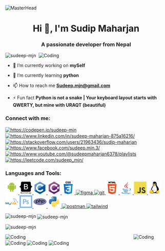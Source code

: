 ![MasterHead](https://camo.githubusercontent.com/4fa9a5bdefafee7e59ad2086429306dfc0c902d0db4d2d1fdfb534b1767d9f62/68747470733a2f2f646576656c6f706572732e67697068792e636f6d2f6272616e63682f6d61737465722f7374617469632f6170692d35313264333663303936363236383237313731303861333862626235633537642e676966)

<h1 align="center">Hi 👋, I'm Sudip Maharjan</h1>
<h3 align="center">A passionate developer from Nepal</h3>  


<img align="right" alt="Coding" width="400" src="https://i.pinimg.com/originals/8c/b4/88/8cb48892e3fa929efdab85b19eb31c90.gif">




<p align="left"> <img src="https://komarev.com/ghpvc/?username=sudeep-mjn&label=Profile%20views&color=0e75b6&style=flat" alt="sudeep-mjn" /> </p>



- 🔭 I’m currently working on **mySelf**

- 🌱 I’m currently learning **python**

- 📫 How to reach me **Sudeep.mjn@gmail.com**

- ⚡ Fun fact **Python is not a snake | Your keyboard layout starts with QWERTY, but mine with URAQT (beautiful)**

<h3 align="left">Connect with me:</h3>
<p align="left">
<a href="https://codepen.io/https://codepen.io/sudeep-mjn" target="blank"><img align="center" src="https://raw.githubusercontent.com/rahuldkjain/github-profile-readme-generator/master/src/images/icons/Social/codepen.svg" alt="https://codepen.io/sudeep-mjn" height="30" width="40" /></a>
<a href="https://linkedin.com/in/https://www.linkedin.com/in/sudeep-maharjan-875a16216/" target="blank"><img align="center" src="https://raw.githubusercontent.com/rahuldkjain/github-profile-readme-generator/master/src/images/icons/Social/linked-in-alt.svg" alt="https://www.linkedin.com/in/sudeep-maharjan-875a16216/" height="30" width="40" /></a>
<a href="https://stackoverflow.com/users/https://stackoverflow.com/users/21963436/sudip-maharjan" target="blank"><img align="center" src="https://raw.githubusercontent.com/rahuldkjain/github-profile-readme-generator/master/src/images/icons/Social/stack-overflow.svg" alt="https://stackoverflow.com/users/21963436/sudip-maharjan" height="30" width="40" /></a>
<a href="https://fb.com/https://www.facebook.com/sudeep.mjn.3/" target="blank"><img align="center" src="https://raw.githubusercontent.com/rahuldkjain/github-profile-readme-generator/master/src/images/icons/Social/facebook.svg" alt="https://www.facebook.com/sudeep.mjn.3/" height="30" width="40" /></a>
<a href="https://www.youtube.com/c/https://www.youtube.com/@sudeepmaharjan6378/playlists" target="blank"><img align="center" src="https://raw.githubusercontent.com/rahuldkjain/github-profile-readme-generator/master/src/images/icons/Social/youtube.svg" alt="https://www.youtube.com/@sudeepmaharjan6378/playlists" height="30" width="40" /></a>
<a href="https://www.leetcode.com/https://leetcode.com/sudeep_mjn/" target="blank"><img align="center" src="https://raw.githubusercontent.com/rahuldkjain/github-profile-readme-generator/master/src/images/icons/Social/leet-code.svg" alt="https://leetcode.com/sudeep_mjn/" height="30" width="40" /></a>
</p>

<h3 align="left">Languages and Tools:</h3>
<p align="left"> <a href="https://developer.android.com" target="_blank" rel="noreferrer"> <img src="https://raw.githubusercontent.com/devicons/devicon/master/icons/android/android-original-wordmark.svg" alt="android" width="40" height="40"/> </a> <a href="https://getbootstrap.com" target="_blank" rel="noreferrer"> <img src="https://raw.githubusercontent.com/devicons/devicon/master/icons/bootstrap/bootstrap-plain-wordmark.svg" alt="bootstrap" width="40" height="40"/> </a> <a href="https://www.cprogramming.com/" target="_blank" rel="noreferrer">
 <img src="https://raw.githubusercontent.com/devicons/devicon/master/icons/c/c-original.svg" alt="c" width="40" height="40"/> </a> <a href="https://www.w3schools.com/cs/" target="_blank" rel="noreferrer"> <img src="https://raw.githubusercontent.com/devicons/devicon/master/icons/csharp/csharp-original.svg" alt="csharp" width="40" height="40"/> </a> <a href="https://www.w3schools.com/css/" target="_blank" rel="noreferrer">
 <img src="https://raw.githubusercontent.com/devicons/devicon/master/icons/css3/css3-original-wordmark.svg" alt="css3" width="40" height="40"/> </a> <a href="https://www.figma.com/" target="_blank" rel="noreferrer"> 
  <img src="https://www.vectorlogo.zone/logos/figma/figma-icon.svg" alt="figma" width="40" height="40"/> </a> <a href="https://git-scm.com/" target="_blank" rel="noreferrer"> <img src="https://www.vectorlogo.zone/logos/git-scm/git-scm-icon.svg" alt="git" width="40" height="40"/> </a> <a href="https://www.w3.org/html/" target="_blank" rel="noreferrer"> <img src="https://raw.githubusercontent.com/devicons/devicon/master/icons/html5/html5-original-wordmark.svg" alt="html5" width="40" height="40"/> </a> <a href="https://www.java.com" target="_blank" rel="noreferrer">
 <img src="https://raw.githubusercontent.com/devicons/devicon/master/icons/java/java-original.svg" alt="java" width="40" height="40"/> </a> <a href="https://developer.mozilla.org/en-US/docs/Web/JavaScript" target="_blank" rel="noreferrer"> 
 <img src="https://raw.githubusercontent.com/devicons/devicon/master/icons/javascript/javascript-original.svg" alt="javascript" width="40" height="40"/> </a> <a href="https://www.linux.org/" target="_blank" rel="noreferrer">
 <img src="https://raw.githubusercontent.com/devicons/devicon/master/icons/linux/linux-original.svg" alt="linux" width="40" height="40"/> </a> <a href="https://www.mysql.com/" target="_blank" rel="noreferrer">   <!--  photoshop -->  <img src="https://raw.githubusercontent.com/devicons/devicon/master/icons/mysql/mysql-original-wordmark.svg" alt="mysql" width="40" height="40"/> </a> <a href="https://www.photoshop.com/en" target="_blank" rel="noreferrer">
  <img src="https://raw.githubusercontent.com/devicons/devicon/master/icons/photoshop/photoshop-line.svg" alt="photoshop" width="40" height="40"/> </a> <a href="https://www.php.net" target="_blank" rel="noreferrer"> <!--  php --> <img src="https://raw.githubusercontent.com/devicons/devicon/master/icons/php/php-original.svg" alt="php" width="40" height="40"/> </a> <a href="https://postman.com" target="_blank" rel="noreferrer">  <!--  pthon -->
    <img src="https://raw.githubusercontent.com/devicons/devicon/master/icons/python/python-original.svg" alt="python" width="40" height="40"/> </a> <a href="https://tailwindcss.com/" target="_blank" rel="noreferrer">  <img src="https://www.vectorlogo.zone/logos/getpostman/getpostman-icon.svg" alt="postman" width="40" height="40"/> </a> <a href="https://www.python.org" target="_blank" rel="noreferrer">
  <img src="https://www.vectorlogo.zone/logos/tailwindcss/tailwindcss-icon.svg" alt="tailwind" width="40" height="40"/> </a> </p>
<p><img align="left" src="https://github-readme-stats.vercel.app/api/top-langs?username=sudeep-mjn&show_icons=true&locale=en&layout=compact" alt="sudeep-mjn" /></p>
<p>&nbsp;<img align="center" src="https://github-readme-stats.vercel.app/api?username=sudeep-mjn&show_icons=true&locale=en" alt="sudeep-mjn" /></p>
<p><img align="center" src="https://github-readme-streak-stats.herokuapp.com/?user=sudeep-mjn&" alt="sudeep-mjn" /></p>

<img  align="left"  margin-left="60px" alt="Coding" width="400" hight="400" src="https://gifdb.com/images/high/programming-angry-punching-keyboard-fw45yh2e39g24ylb.webp">
<img  align="flex-start" margin-right="10px" alt="Coding" width="400" hight="400" src="https://media.tenor.com/10Zdx_RXqgcAAAAC/programming-crazy.gif">

 <img  align="center" alt="Coding" width="400" hight="400" src="https://gifdb.com/images/high/programming-coding-is-fun-fiery-louise-belcher-f76463c1e6wnifej.webp">
 
 <img  align="center" alt="Coding" width="400" hight="400" src="https://gifdb.com/images/high/hacker-egghead-coding-lj7znezbwb0nuba4.webp">
 
 <img  align="center" alt="Coding" width="400" hight="400" src=" https://gifdb.com/images/high/pixelated-programming-with-laptop-zjklhkd7y5bxanaf.webp">


